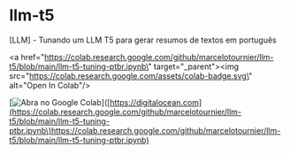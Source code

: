 # llm-t5
[LLM] - Tunando um LLM T5 para gerar resumos de textos em português

<a href=\"https://colab.research.google.com/github/marcelotournier/llm-t5/blob/main/llm-t5-tuning-ptbr.ipynb\" target=\"_parent\"><img src=\"https://colab.research.google.com/assets/colab-badge.svg\" alt=\"Open In Colab\"/></a> 

[![Abra no Google Colab](https://colab.research.google.com/assets/colab-badge.svg)]([https://digitalocean.com](https://colab.research.google.com/github/marcelotournier/llm-t5/blob/main/llm-t5-tuning-ptbr.ipynb\)https://colab.research.google.com/github/marcelotournier/llm-t5/blob/main/llm-t5-tuning-ptbr.ipynb)
